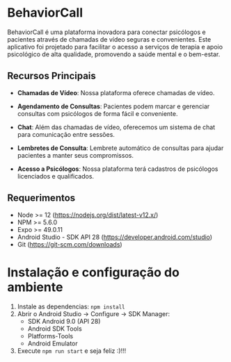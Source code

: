 # BehaviorCall

BehaviorCall é uma plataforma inovadora para conectar psicólogos e pacientes através de chamadas de vídeo seguras e convenientes. Este aplicativo foi projetado para facilitar o acesso a serviços de terapia e apoio psicológico de alta qualidade, promovendo a saúde mental e o bem-estar.

## Recursos Principais

- **Chamadas de Vídeo**: Nossa plataforma oferece chamadas de vídeo.

- **Agendamento de Consultas**: Pacientes podem marcar e gerenciar consultas com psicólogos de forma fácil e conveniente.

- **Chat**: Além das chamadas de vídeo, oferecemos um sistema de chat para comunicação entre sessões.

- **Lembretes de Consulta**: Lembrete automático de consultas para ajudar pacientes a manter seus compromissos.

- **Acesso a Psicólogos**: Nossa plataforma terá cadastros de psicólogos licenciados e qualificados.

## Requerimentos

- Node >= 12 (https://nodejs.org/dist/latest-v12.x/)
- NPM >= 5.6.0
- Expo >= 49.0.11
- Android Studio - SDK API 28 (https://developer.android.com/studio)
- Git (https://git-scm.com/downloads)

# Instalação e configuração do ambiente
1. Instale as dependencias: `npm install`
2. Abrir o Android Studio -> Configure -> SDK Manager:
   - SDK Android 9.0 (API 28)
   - Android SDK Tools
   - Platforms-Tools
   - Android Emulator
3. Execute `npm run start` e seja feliz :)!!!



